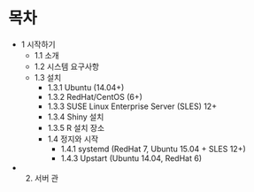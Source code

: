 # 목차

* 1 시작하기
  * 1.1 소개
  * 1.2 시스템 요구사항
  * 1.3 설치
    * 1.3.1 Ubuntu \(14.04+\)
    * 1.3.2 RedHat/CentOS \(6+\)
    * 1.3.3 SUSE Linux Enterprise Server \(SLES\) 12+
    * 1.3.4 Shiny 설치
    * 1.3.5 R 설치 장소
    * 1.4 정지와 시작
      * 1.4.1 systemd \(RedHat 7, Ubuntu 15.04 + SLES 12+\)
      * 1.4.3 Upstart \(Ubuntu 14.04, RedHat 6\)
* 2. 서버 관


